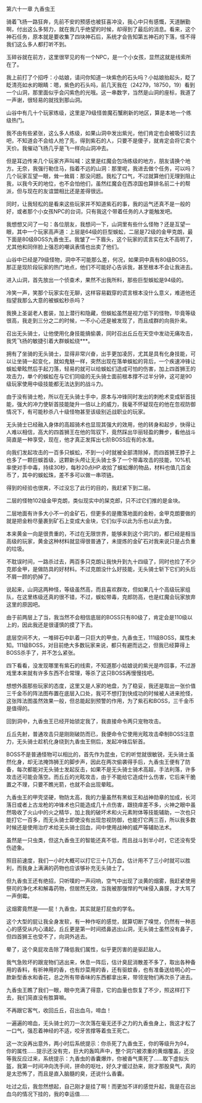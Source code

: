 第六十一章 九香虫王


骑着飞扬一路狂奔，先前不安的预感也被狂喜冲没，我心中只有感慨，天道酬勤啊，付出这么多努力，就在我几乎绝望的时候，却得到了最后的消息。看来，这个神石任务，原本就是要收集了四块神石后，系统才会告知第五神石的下落，怪不得我们这么多人都打听不到。

玉碎谷就在前方，这里很罕见的有一个NPC，是一个小女孩，显然这就是线索所在了。

我上前打了个招呼：小姑娘，请问你知道一块紫色的石头吗？小姑娘抬起头，眨了眨清亮如水的眼睛：嗯，紫色的石头吗，前几天我在（24279，18750，19）看到一个山洞，那里面似乎会闪紫色的光哦。这一串数字，当然是山洞的座标，我道了一声谢，很轻易的就找到那山洞。

山谷中有几十个玩家练级，这里是79级怪兽魔石蟹刷新的地区，算是本地一个练级热门。

我不由有些紧张，这么多人练级，如果山洞中发出紫光，他们肯定也会被吸引过去吧，不知道会不会给人抢了先，得到紫石的人，只要不是傻子，就肯定会将它卖个天价。我催动飞扬几乎是飞一样向山洞冲去。

但是耳边传来几个玩家齐声叫喊：这里是红魔会包场练级的地方，朋友请换个地方。无奈，我强行勒住马，指着不远的山洞：那里呢，我进去做个任务，可以吗？几个玩家互望一眼，耸一耸肩：那没问题。我松了口气，不过就算他们无理到阻止我，以我今天的地位，也不会怕他们，虽然红魔会在西凉国也算排名前二十的帮派，但与现在的友谊盟相比还是差得很远。

同时，让我轻松的是看来这些玩家并不知道紫石的事，我的运气还真不是一般的好，或者那个小女孩NPC的台词，只有我这个带着任务的人才能触发吧。

我想想又问了一句：各位朋友，我想问一下，山洞里有些什么怪物？还是互望一眼，其中一个玩家高声道：上层是64级的巨型蜈蚣，二层是72级的金甲克朗，最下面是80级BOSS九香虫王。我皱了一下眉头，这个玩家的谎言实在太不高明了，尤其他和同伴脸上强忍的嘲讽表情也出卖了他们。

山谷中已经是79级怪物，洞中不可能那么差，何况，如果洞中真有80级BOSS，那正是现阶段玩家的热门地点，他们不可能好心告诉我，甚至根本不会让我进去。

进入山洞，首先放出一个侦查术，果然不出我所料，那些巨型蜈蚣是94级的。

冷笑一声，笑那个玩家实在无聊，这样容易戳穿的谎言根本没什么意义，难道他还指望我那么大意的被蜈蚣秒杀吗？

我换上圣诞老人套装，加上潜行和隐藏，但蜈蚣虽然是视力低下的怪物，毕竟等级很高，我走到三分之二的时候，一不小心还是被发现了，而且成群的向我扑来。

召出无头骑士，让他使用化身技能搞偷袭，同时召出丘丘在天空中发动无痛攻击，我凭飞扬的敏捷引着大群蜈蚣绕***。

拥有了坐骑的无头骑士，显得非常兴奋，出手更加凌厉，尤其是具有化身技能，可以让坐骑一起变化，就如鬼魅一样，突然出现在落单蜈蚣的背后，一个疾速冲锋让蜈蚣晕眩然后手起刀落，轻易的就可以给蜈蚣们造成可怕的伤害，加上四首狮王的攻击力，单个的蜈蚣在与它们同级的无头骑士面前根本撑不过半分钟，这可是90级玩家使用中级技能都无法达到的战斗力。

由于没有骑士枪，所以在无头骑士手中，原本与冲锋同时发出的刺枪术变成斩首技能，强大的冲力使斩首技能陡升一倍以上的威力，我毫不怀疑现在的他在忽视防御情况下，有可能秒杀八十级怪物甚至该级别近战职业的玩家。

无头骑士已经融入身体的高超骑术也显现其强大的效用，他的转身和起步，快得让人难以相信，高大的四首狮王在他的驾驭下，竟然踩出华丽轻盈的舞步，看他战斗简直是一种享受，现在，他才真正发挥出七阶BOSS应有的水准。

向我们发起攻击的一百多只蜈蚣，不到一小时就被全部清除掉，而四首狮王脖子上也多了一颗巨蜈首级，这颗新头颅让无头骑士多了一个带毒攻击的技能，10%机率使对手中毒，持续30秒，每秒20点HP.收拾了蜈蚣爆的物品，材料也值几百金币了，其中的蜈蚣珠，差不多可以做一串项链。

得到的经验也很爽，不过没忘了此行的目的，我赶紧下到二层。

二层的怪物102级金甲克朗，类似现实中的屎克郎，只不过它们推的是金块。

二层地面有许多大小不一的金矿石，但更多的是撒落地面的金粉，金甲克朗要做的就是把金粉尽量裹到矿石上变成大金块，它们似乎以此为乐也以此为食。

本来黄金一向是很贵重的，不过在无限世界，能够来到这个洞穴的，都已经是相当高级的玩家，黄金这种材料就显得很普通了，未提炼的金矿石对我来说只是占负重的垃圾。

不耽误时间，一路杀过去，两百多只克朗让我快升到九十四级了，同时也捡了不少克郎金甲，是做防具的好材料。不过克朗没什么好技能，无头骑士斩下它们的头后不屑一顾的扔掉了。

说起来，山洞这两种怪，等级虽然高，而且喜欢群攻，但如果几十个高级玩家组队，在这里练级还真的很不错，不过，蜈蚣带毒，克郎防高，也是红魔会玩家放弃这里的原因吧。

由于前两层上了当，我当然不会相信底层的BOSS只有80级了，肯定会是110级以上的，因此我还是很谨慎的摸了下去。

底层空间不大，一堆碎石中趴着一只巨大的甲虫，九香虫王，111级BOSS，属性未知。111级BOSS，对目前绝大多数玩家来说，都只有避而远之，但我已经算得上BOSS杀手了，并不怎么紧张。

四下看看，没发现哪里有紫石的线索，不知道那小姑娘说的紫光是咋回事，不过游戏里本来就有许多东西不合常理，等杀了这只BOSS再慢慢找吧。

想想外面那些玩家的态度，这里又是人家的地盘，为了稳妥，我还是取出一张价值三千金币的阵法图布置在底层入口处，我可不想打到快成功的时候被人进来抢怪，这张阵法图虽然效果一般，但总能起到预警的作用，为了紫石和BOSS，三千金币是值得的。

回到洞中，九香虫王已经开始锁定我了，我直接命令两只宠物攻击。

丘丘先射，普通攻击只是刚刚破防而已，我便命令它使用光眩攻击牵制BOSS注意力，无头骑士趁机化身绕到九香虫王侧后，发起冲锋后斩首。

BOSS不是普通怪物可以相比的，首先作为昆虫，它的听觉就很敏锐，无头骑士虽然化身，却无法掩饰狮王的脚步声，因此在两次偷袭得手后，九香虫王便有了防备，每次都能对无头骑士发起反击，如果不是无头骑士骑术高超，手法利落，许多攻击还可能会落空。而丘丘的光眩攻击，由于不能给它造成什么伤害，它后来干脆置之不理，只要不瞧光箭，也就不会出现晕眩。

九香虫王的甲壳坚硬，物防太高，我的力量虽然有黑蚁王和战神勋章的加成，长河落日或者上古龙枪的冲锋术也只能造成几十点伤害，跟挠痒差不多，火神之眼中虽然吸收了火山中的火之精华，加上我的破坏术和火元素附体等技能辅助，一次也只能打它一百多，而无头骑士即使没有出现忽视防御，也能打它两三百，所以我多数时候还是使用治疗术给无头骑士回血，间中使用战神的威严等辅助法术。

虽然是一只虫类，但这九香虫王的智能还真不低，而且战斗到半小时，它还没有受伤迹象。

照目前速度，我们一小时大概可以打它三十几万血，估计用不了三小时就可以胜利，而我身上满满的药物也应该够补充无头骑士了。

但九香虫王还有绝招，只听噗的一声闷响，空气中出现了淡黄的烟雾，我赶紧使用祭司的净化术和解毒药物，但居然无效，当我被那强悍的气味侵入鼻膜，才大骂了一声倒霉。

这烟雾竟然是——屁！九香虫，其实就是打屁虫的学名。

这个大型的屁让我全身发软，有一种作呕的感觉，就算切断了嗅觉，仍然有一种恶心的感受从内心涌起，丘丘更是第一时间捂鼻逃出山洞，无头骑士虽然没有鼻子，但四首狮王也受不了，向洞外逃去。

晕了，这个臭屁攻击除了降低我们属性，似乎更厉害的是驱赶敌人。

我气急败坏的跟宠物们逃出来，休息一阵后，估计臭屁消散差不多了，取出各种备用的香料，有祈神用的香，也有炒菜用的香，还有驱蚊香，也有准备送给明心的一款新型香水和香花，总之所有带香味的东西都拿出来，带领宠物们再次杀了进去。

九香虫王瞧了我们一眼，眼中充满了得意，它的血量也恢复了不少，照这样打下去，我们简直没有胜算嘛。

不再跟它客气，收回丘丘，召出血乌，啼血！

一遍遍的啼血，无头骑士的刀一次次落在毫无还手之力的九香虫身上，我这才松了一口气，强忍着神经的不适，咬牙苦撑等着虫王死亡。

这一次没再出意外，两小时后系统提示：你杀死了九香虫王，你的等级升为94，你的属性……提示还没有完，巨大的轰鸣声中，整个洞穴被浓重的黄烟覆盖，还没等我反应过来，系统提示：九香虫的香囊爆炸，你被香气熏死了……取下虚拟头盔，我第一时间冲向洗手间，拼命的呕吐，好久才缓过劲来，刚才那股臭气，真的是太恐怖了，而且是直入脑髓的臭，还说什么香囊。

吐过之后，我忽然想起，自己刚才是挂了啊！而更加不详的感觉升起，我是在召出血乌的情况下挂的，我的幸运值……





